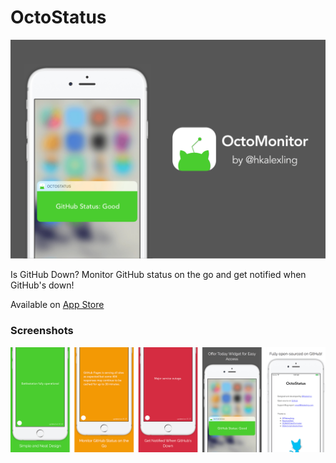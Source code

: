 # OctoStatus

![](https://github.com/hkalexling/OctoStatus/blob/master/Design/promotion.png?raw=true)

Is GitHub Down? Monitor GitHub status on the go and get notified when GitHub's down!

Available on [App Store](https://itunes.apple.com/app/octomonitor/id1182754627)

### Screenshots
![](https://raw.githubusercontent.com/hkalexling/OctoStatus/master/Design/screenshots.png)
